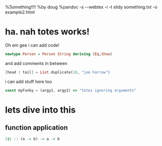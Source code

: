 %Something!!!!
%by doug
%pandoc -s --webtex -i -t slidy something.txt -o example2.html
# ha. nah totes works!


Oh em gee i can add code!
```haskell
newtype Person = Person String deriving (Eq,Show)
```
and add comments in between

```elixir
[head | tail] = List.duplicate(18, "joe harrow")
```
 i can add stuff here too 

```javascript
const myFunky = (argy1, argy2) => "totes ignoring arguments"
```
# lets dive into this

## function application
```haskell
($) :: (a -> b) -> a -> b
```

